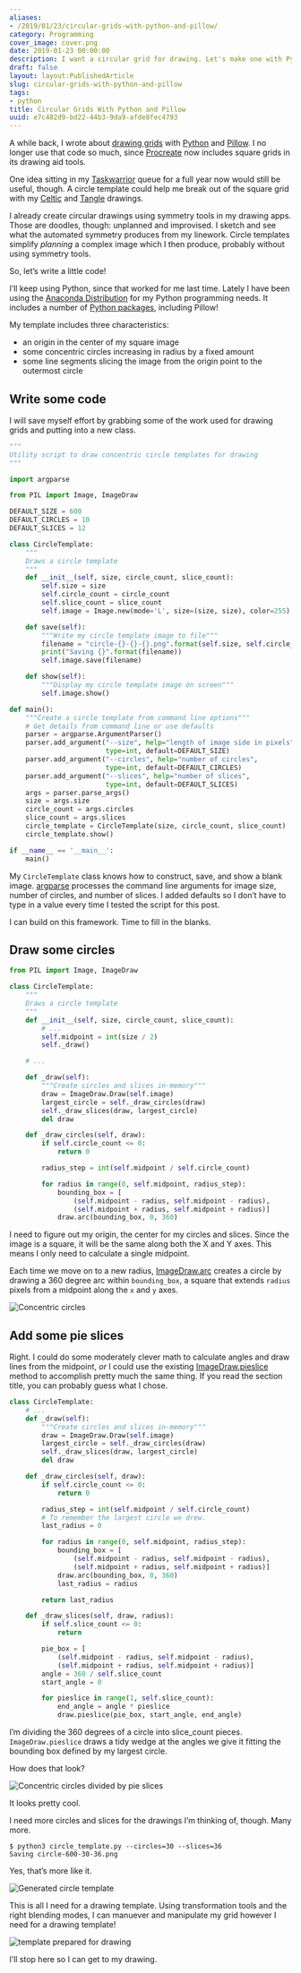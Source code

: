 ```yaml
---
aliases:
- /2019/01/23/circular-grids-with-python-and-pillow/
category: Programming
cover_image: cover.png
date: 2019-01-23 00:00:00
description: I want a circular grid for drawing. Let's make one with Python!
draft: false
layout: layout:PublishedArticle
slug: circular-grids-with-python-and-pillow
tags:
- python
title: Circular Grids With Python and Pillow
uuid: e7c482d9-bd22-44b3-9da9-afde8fec4793
---
```


A while back, I wrote about [drawing
grids](/post/2017/11/drawing-grids-with-python-and-pillow/) with
[Python](https://www.python.org/) and
[Pillow](https://python-pillow.org/). I no longer use that code so much,
since [Procreate](/tags/procreate) now includes square grids in its
drawing aid tools.

One idea sitting in my [Taskwarrior](/tags/taskwarrior) queue for a full
year now would still be useful, though. A circle template could help me
break out of the square grid with my [Celtic](/tags/celtic) and
[Tangle](/tags/zentangle) drawings.

I already create circular drawings using symmetry tools in my drawing
apps. Those are doodles, though: unplanned and improvised. I sketch and
see what the automated symmetry produces from my linework. Circle
templates simplify *planning* a complex image which I then produce,
probably without using symmetry tools.

So, let’s write a little code!

I’ll keep using Python, since that worked for me last time. Lately I
have been using the [Anaconda
Distribution](https://www.anaconda.com/download/) for my Python
programming needs. It includes a number of [Python
packages](https://docs.anaconda.com/anaconda/packages/py3.7_linux-64/),
including Pillow\!

My template includes three characteristics:

- an origin in the center of my square image
- some concentric circles increasing in radius by a fixed amount
- some line segments slicing the image from the origin point to the
  outermost circle

## Write some code

I will save myself effort by grabbing some of the work used for drawing
grids and putting into a new class.

``` python
"""
Utility script to draw concentric circle templates for drawing
"""

import argparse

from PIL import Image, ImageDraw

DEFAULT_SIZE = 600
DEFAULT_CIRCLES = 10
DEFAULT_SLICES = 12

class CircleTemplate:
    """
    Draws a circle template
    """
    def __init__(self, size, circle_count, slice_count):
        self.size = size
        self.circle_count = circle_count
        self.slice_count = slice_count
        self.image = Image.new(mode='L', size=(size, size), color=255)

    def save(self):
        """Write my circle template image to file"""
        filename = "circle-{}-{}-{}.png".format(self.size, self.circle_count, self.slice_count)
        print("Saving {}".format(filename))
        self.image.save(filename)

    def show(self):
        """Display my circle template image on screen"""
        self.image.show()

def main():
    """Create a circle template from command line options"""
    # Get details from command line or use defaults
    parser = argparse.ArgumentParser()
    parser.add_argument("--size", help="length of image side in pixels",
                        type=int, default=DEFAULT_SIZE)
    parser.add_argument("--circles", help="number of circles",
                        type=int, default=DEFAULT_CIRCLES)
    parser.add_argument("--slices", help="number of slices",
                        type=int, default=DEFAULT_SLICES)
    args = parser.parse_args()
    size = args.size
    circle_count = args.circles
    slice_count = args.slices
    circle_template = CircleTemplate(size, circle_count, slice_count)
    circle_template.show()

if __name__ == '__main__':
    main()
```

My `CircleTemplate` class knows how to construct, save, and show a blank
image. [argparse](https://docs.python.org/3/library/argparse.html)
processes the command line arguments for image size, number of circles,
and number of slices. I added defaults so I don’t have to type in a
value every time I tested the script for this post.

I can build on this framework. Time to fill in the blanks.

## Draw some circles

``` python
from PIL import Image, ImageDraw

class CircleTemplate:
    """
    Draws a circle template
    """
    def __init__(self, size, circle_count, slice_count):
        # ...
        self.midpoint = int(size / 2)
        self._draw()

    # ...

    def _draw(self):
        """Create circles and slices in-memory"""
        draw = ImageDraw.Draw(self.image)
        largest_circle = self._draw_circles(draw)
        self._draw_slices(draw, largest_circle)
        del draw

    def _draw_circles(self, draw):
        if self.circle_count <= 0:
            return 0

        radius_step = int(self.midpoint / self.circle_count)

        for radius in range(0, self.midpoint, radius_step):
            bounding_box = [
                (self.midpoint - radius, self.midpoint - radius),
                (self.midpoint + radius, self.midpoint + radius)]
            draw.arc(bounding_box, 0, 360)
```

I need to figure out my origin, the center for my circles and slices.
Since the image is a square, it will be the same along both the X and Y
axes. This means I only need to calculate a single midpoint.

Each time we move on to a new radius,
[ImageDraw.arc](https://pillow.readthedocs.io/en/stable/reference/ImageDraw.html#PIL.ImageDraw.PIL.ImageDraw.ImageDraw.arc)
creates a circle by drawing a 360 degree arc within `bounding_box`, a
square that extends `radius` pixels from a midpoint along the `x` and
`y` axes.

![Concentric circles](circle-600-10-0.png)

## Add some pie slices

Right. I could do some moderately clever math to calculate angles and
draw lines from the midpoint, *or* I could use the existing
[ImageDraw.pieslice](https://pillow.readthedocs.io/en/stable/reference/ImageDraw.html#PIL.ImageDraw.PIL.ImageDraw.ImageDraw.pieslice)
method to accomplish pretty much the same thing. If you read the section
title, you can probably guess what I chose.

``` python
class CircleTemplate:
    # ...
    def _draw(self):
        """Create circles and slices in-memory"""
        draw = ImageDraw.Draw(self.image)
        largest_circle = self._draw_circles(draw)
        self._draw_slices(draw, largest_circle)
        del draw

    def _draw_circles(self, draw):
        if self.circle_count <= 0:
            return 0

        radius_step = int(self.midpoint / self.circle_count)
        # To remember the largest circle we drew.
        last_radius = 0

        for radius in range(0, self.midpoint, radius_step):
            bounding_box = [
                (self.midpoint - radius, self.midpoint - radius),
                (self.midpoint + radius, self.midpoint + radius)]
            draw.arc(bounding_box, 0, 360)
            last_radius = radius

        return last_radius

    def _draw_slices(self, draw, radius):
        if self.slice_count <= 0:
            return

        pie_box = [
            (self.midpoint - radius, self.midpoint - radius),
            (self.midpoint + radius, self.midpoint + radius)]
        angle = 360 / self.slice_count
        start_angle = 0

        for pieslice in range(1, self.slice_count):
            end_angle = angle * pieslice
            draw.pieslice(pie_box, start_angle, end_angle)
```

I’m dividing the 360 degrees of a circle into slice\_count pieces.
`ImageDraw.pieslice` draws a tidy wedge at the angles we give it fitting
the bounding box defined by my largest circle.

How does that look?

![Concentric circles divided by pie slices](circle-600-10-12.png)

It looks pretty cool.

I need more circles and slices for the drawings I’m thinking of, though.
Many more.

    $ python3 circle_template.py --circles=30 --slices=36
    Saving circle-600-30-36.png

Yes, that’s more like it.

![Generated circle template](circle-600-30-36.png)

This is all I need for a drawing template. Using transformation tools
and the right blending modes, I can manuever and manipulate my grid
however I need for a drawing template\!

![template prepared for drawing](three-circle-template.png)

I’ll stop here so I can get to my drawing.
